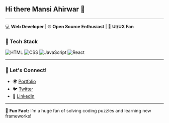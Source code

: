 ## Hi there Mansi Ahirwar 👋

---

💻 **Web Developer** | 🌐 **Open Source Enthusiast** | 🎨 **UI/UX Fan**

### 🔧 Tech Stack
![HTML](https://img.shields.io/badge/HTML5-E34F26?style=flat&logo=html5&logoColor=white)
![CSS](https://img.shields.io/badge/CSS3-1572B6?style=flat&logo=css3&logoColor=white)
![JavaScript](https://img.shields.io/badge/JavaScript-F7DF1E?style=flat&logo=javascript&logoColor=black)
![React](https://img.shields.io/badge/React-61DAFB?style=flat&logo=react&logoColor=black)

---

### 🤝 Let's Connect!
- 🌍 [Portfolio](https://mansiahirwarportfolio.netlify.app/)  
- 🐦 [Twitter](https://x.com/mansix02?t=LyoUK71JX78Usm7HfrzLaw&s=09)  
- 💼 [LinkedIn](https://www.linkedin.com/in/mansi-ahirwar-18446a286)  

---

🎯 **Fun Fact:** I’m a huge fan of solving coding puzzles and learning new frameworks!


<!--
**mansix02/mansix02** is a ✨ _special_ ✨ repository because its `README.md` (this file) appears on your GitHub profile.

Here are some ideas to get you started:

- 🔭 I’m currently working on ...
- 🌱 I’m currently learning ...
- 👯 I’m looking to collaborate on ...
- 🤔 I’m looking for help with ...
- 💬 Ask me about ...
- 📫 How to reach me: ...
- 😄 Pronouns: ...
- ⚡ Fun fact: ...
-->
